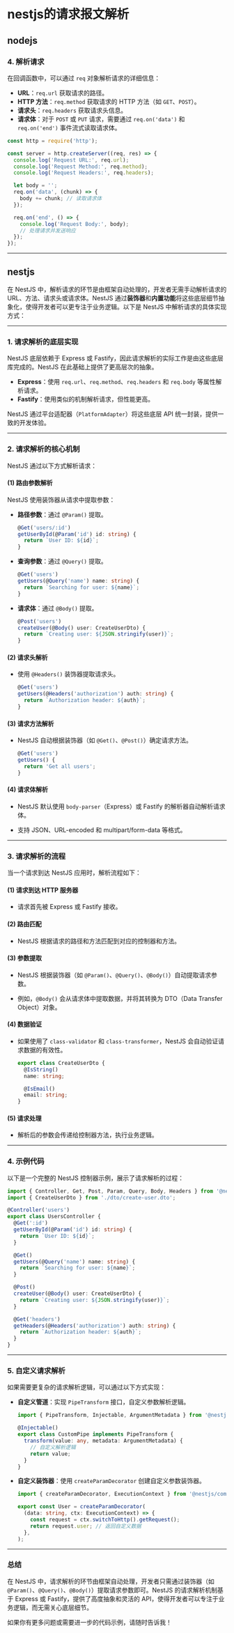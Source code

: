 # nestjs的请求报文解析

## nodejs

### **4. 解析请求**

在回调函数中，可以通过 `req` 对象解析请求的详细信息：

* **URL**：`req.url` 获取请求的路径。
* **HTTP 方法**：`req.method` 获取请求的 HTTP 方法（如 `GET`、`POST`）。
* **请求头**：`req.headers` 获取请求头信息。
* **请求体**：对于 `POST` 或 `PUT` 请求，需要通过 `req.on('data')` 和 `req.on('end')` 事件流式读取请求体。

```javascript
const http = require('http');

const server = http.createServer((req, res) => {
  console.log('Request URL:', req.url);
  console.log('Request Method:', req.method);
  console.log('Request Headers:', req.headers);

  let body = '';
  req.on('data', (chunk) => {
    body += chunk; // 读取请求体
  });

  req.on('end', () => {
    console.log('Request Body:', body);
    // 处理请求并发送响应
  });
});
```

---

## nestjs

在 NestJS 中，解析请求的环节是由框架自动处理的，开发者无需手动解析请求的 URL、方法、请求头或请求体。NestJS 通过**装饰器**和**内置功能**将这些底层细节抽象化，使得开发者可以更专注于业务逻辑。以下是 NestJS 中解析请求的具体实现方式：

---

### **1. 请求解析的底层实现**

NestJS 底层依赖于 Express 或 Fastify，因此请求解析的实际工作是由这些底层库完成的。NestJS 在此基础上提供了更高层次的抽象。

* **Express**：使用 `req.url`、`req.method`、`req.headers` 和 `req.body` 等属性解析请求。
* **Fastify**：使用类似的机制解析请求，但性能更高。

NestJS 通过平台适配器（`PlatformAdapter`）将这些底层 API 统一封装，提供一致的开发体验。

---

### **2. 请求解析的核心机制**

NestJS 通过以下方式解析请求：

#### **(1) 路由参数解析**

NestJS 使用装饰器从请求中提取参数：

* **路径参数**：通过 `@Param()` 提取。

  ```typescript
  @Get('users/:id')
  getUserById(@Param('id') id: string) {
    return `User ID: ${id}`;
  }
  ```

* **查询参数**：通过 `@Query()` 提取。

  ```typescript
  @Get('users')
  getUsers(@Query('name') name: string) {
    return `Searching for user: ${name}`;
  }
  ```

* **请求体**：通过 `@Body()` 提取。

  ```typescript
  @Post('users')
  createUser(@Body() user: CreateUserDto) {
    return `Creating user: ${JSON.stringify(user)}`;
  }
  ```

#### **(2) 请求头解析**

* 使用 `@Headers()` 装饰器提取请求头。

  ```typescript
  @Get('users')
  getUsers(@Headers('authorization') auth: string) {
    return `Authorization header: ${auth}`;
  }
  ```

#### **(3) 请求方法解析**

* NestJS 自动根据装饰器（如 `@Get()`、`@Post()`）确定请求方法。

  ```typescript
  @Get('users')
  getUsers() {
    return 'Get all users';
  }
  ```

#### **(4) 请求体解析**

* NestJS 默认使用 `body-parser`（Express）或 Fastify 的解析器自动解析请求体。

* 支持 JSON、URL-encoded 和 multipart/form-data 等格式。

---

### **3. 请求解析的流程**

当一个请求到达 NestJS 应用时，解析流程如下：

#### **(1) 请求到达 HTTP 服务器**

* 请求首先被 Express 或 Fastify 接收。

#### **(2) 路由匹配**

* NestJS 根据请求的路径和方法匹配到对应的控制器和方法。

#### **(3) 参数提取**

* NestJS 根据装饰器（如 `@Param()`、`@Query()`、`@Body()`）自动提取请求参数。

* 例如，`@Body()` 会从请求体中提取数据，并将其转换为 DTO（Data Transfer Object）对象。

#### **(4) 数据验证**

* 如果使用了 `class-validator` 和 `class-transformer`，NestJS 会自动验证请求数据的有效性。

  ```typescript
  export class CreateUserDto {
    @IsString()
    name: string;

    @IsEmail()
    email: string;
  }
  ```

#### **(5) 请求处理**

* 解析后的参数会传递给控制器方法，执行业务逻辑。

---

### **4. 示例代码**

以下是一个完整的 NestJS 控制器示例，展示了请求解析的过程：

```typescript
import { Controller, Get, Post, Param, Query, Body, Headers } from '@nestjs/common';
import { CreateUserDto } from './dto/create-user.dto';

@Controller('users')
export class UsersController {
  @Get(':id')
  getUserById(@Param('id') id: string) {
    return `User ID: ${id}`;
  }

  @Get()
  getUsers(@Query('name') name: string) {
    return `Searching for user: ${name}`;
  }

  @Post()
  createUser(@Body() user: CreateUserDto) {
    return `Creating user: ${JSON.stringify(user)}`;
  }

  @Get('headers')
  getHeaders(@Headers('authorization') auth: string) {
    return `Authorization header: ${auth}`;
  }
}
```

---

### **5. 自定义请求解析**

如果需要更复杂的请求解析逻辑，可以通过以下方式实现：

* **自定义管道**：实现 `PipeTransform` 接口，自定义参数解析逻辑。

  ```typescript
  import { PipeTransform, Injectable, ArgumentMetadata } from '@nestjs/common';

  @Injectable()
  export class CustomPipe implements PipeTransform {
    transform(value: any, metadata: ArgumentMetadata) {
      // 自定义解析逻辑
      return value;
    }
  }
  ```

* **自定义装饰器**：使用 `createParamDecorator` 创建自定义参数装饰器。

  ```typescript
  import { createParamDecorator, ExecutionContext } from '@nestjs/common';

  export const User = createParamDecorator(
    (data: string, ctx: ExecutionContext) => {
      const request = ctx.switchToHttp().getRequest();
      return request.user; // 返回自定义数据
    },
  );
  ```

---

### **总结**

在 NestJS 中，请求解析的环节由框架自动处理，开发者只需通过装饰器（如 `@Param()`、`@Query()`、`@Body()`）提取请求参数即可。NestJS 的请求解析机制基于 Express 或 Fastify，提供了高度抽象和灵活的 API，使得开发者可以专注于业务逻辑，而无需关心底层细节。

如果你有更多问题或需要进一步的代码示例，请随时告诉我！
